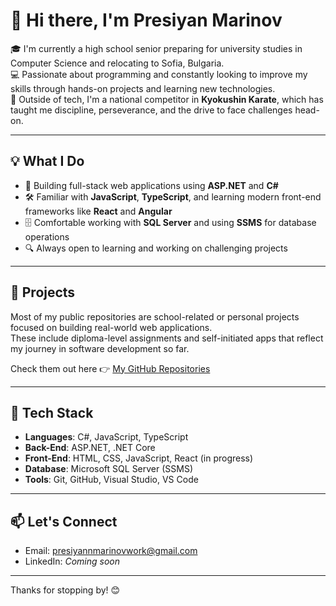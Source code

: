 # 👋 Hi there, I'm Presiyan Marinov

🎓 I'm currently a high school senior preparing for university studies in Computer Science and relocating to Sofia, Bulgaria.  
💻 Passionate about programming and constantly looking to improve my skills through hands-on projects and learning new technologies.  
🥋 Outside of tech, I'm a national competitor in **Kyokushin Karate**, which has taught me discipline, perseverance, and the drive to face challenges head-on.

---

## 💡 What I Do

- 💼 Building full-stack web applications using **ASP.NET** and **C#**
- 🛠 Familiar with **JavaScript**, **TypeScript**, and learning modern front-end frameworks like **React** and **Angular**
- 🗄 Comfortable working with **SQL Server** and using **SSMS** for database operations
- 🔍 Always open to learning and working on challenging projects

---

## 📌 Projects

Most of my public repositories are school-related or personal projects focused on building real-world web applications.  
These include diploma-level assignments and self-initiated apps that reflect my journey in software development so far.

Check them out here 👉 [My GitHub Repositories](https://github.com/presiyannm?tab=repositories)

---

## 🔧 Tech Stack

- **Languages**: C#, JavaScript, TypeScript
- **Back-End**: ASP.NET, .NET Core
- **Front-End**: HTML, CSS, JavaScript, React (in progress)
- **Database**: Microsoft SQL Server (SSMS)
- **Tools**: Git, GitHub, Visual Studio, VS Code

---

## 📫 Let's Connect

- Email: [presiyannmarinovwork@gmail.com](mailto:presiyannmarinovwork@gmail.com)
- LinkedIn: *Coming soon*

---

Thanks for stopping by! 😊
